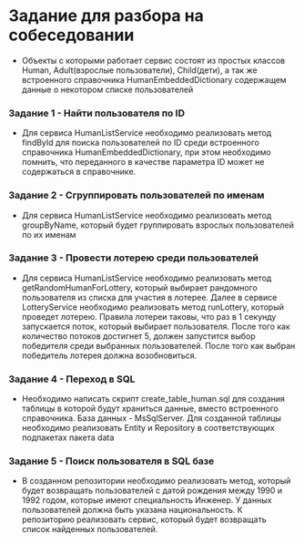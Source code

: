 # Задание для разбора на собеседовании

-  Объекты с которыми работает сервис состоят из простых классов Human, Adult(взрослые пользователи), Child(дети),
а так же встроенного справочника HumanEmbeddedDictionary содержащем данные
о некотором списке пользователей

### Задание 1 - Найти пользователя по ID

- Для сервиса HumanListService необходимо реализовать 
метод findById для поиска пользователей по ID среди встроенного справочника HumanEmbeddedDictionary,
при этом необходимо помнить, что переданного в качестве параметра ID может не содержаться в справочнике.

### Задание 2 - Сгруппировать пользователей по именам

- Для сервиса HumanListService необходимо реализовать метод groupByName, 
который будет группировать взрослых пользователей по их именам


### Задание 3 - Провести лотерею среди пользователей

- Для сервиса HumanListService необходимо реализовать метод getRandomHumanForLottery, который выбирает рандомного
пользователя из списка для участия в лотерее. Далее в сервисе LotteryService необходимо реализовать метод runLottery, 
который проведет лотерею.
Правила лотереи таковы, что раз в 1 секунду запускается поток, который выбирает пользователя. После того как количество потоков 
достигнет 5, должен запустится выбор победителя среди выбранных пользователей. 
После того как выбран победитель лотерея должна возобновиться.


### Задание 4 - Переход в SQL

- Необходимо написать скрипт create_table_human.sql для создания таблицы в которой будут храниться данные,
вместо встроенного справочника. База данных - MsSqlServer. 
Для созданной таблицы необходимо реализовать Entity и Repository в соответствующих подпакетах пакета data

### Задание 5 - Поиск пользователя в SQL базе

- В созданном репозитории необходимо реализовать метод, который будет возвращать пользователей с датой рождения между
1990 и 1992 годом, которые имеют специальность Инженер. У данных пользователей должна быть указана
национальность. К репозиторию реализовать сервис, который будет возвращать список найденных пользователей.


